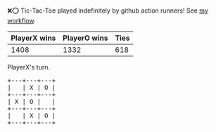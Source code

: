 :x::o: Tic-Tac-Toe played indefinitely by github action runners! See [my workflow](.github/workflows/play.yaml).

|PlayerX wins|PlayerO wins|Ties|
|-|-|-|
|1408|1332|618|

PlayerX's turn.

<pre>
+---+---+---+
|   | X | O |
+---+---+---+
| X | O |   |
+---+---+---+
|   | X | O |
+---+---+---+
</pre>